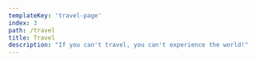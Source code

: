 ```yaml
---
templateKey: 'travel-page'
index: 3
path: /travel
title: Travel
description: "If you can't travel, you can't experience the world!"
---
```

